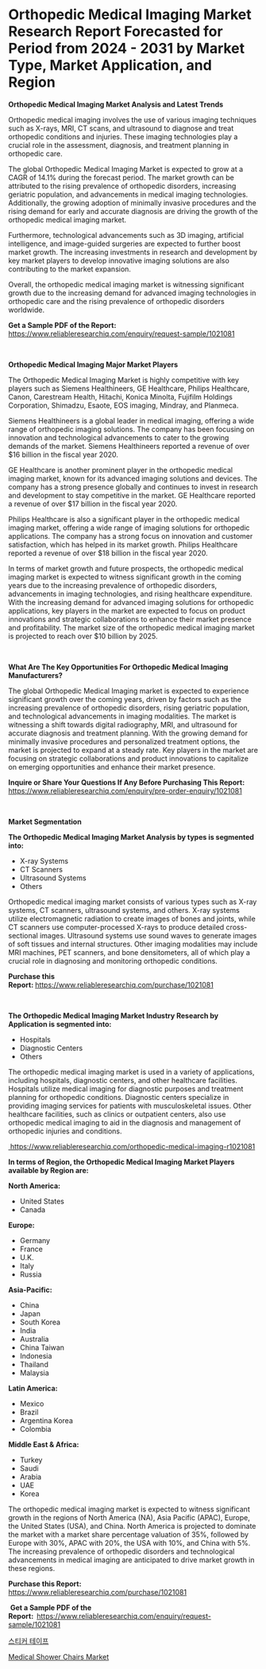 <p><h1>Orthopedic Medical Imaging Market Research Report Forecasted for Period from 2024 -  2031 by Market Type, Market Application, and Region</h1></p><p><strong>Orthopedic Medical Imaging Market Analysis and Latest Trends</strong></p>
<p><p>Orthopedic medical imaging involves the use of various imaging techniques such as X-rays, MRI, CT scans, and ultrasound to diagnose and treat orthopedic conditions and injuries. These imaging technologies play a crucial role in the assessment, diagnosis, and treatment planning in orthopedic care.</p><p>The global Orthopedic Medical Imaging Market is expected to grow at a CAGR of 14.1% during the forecast period. The market growth can be attributed to the rising prevalence of orthopedic disorders, increasing geriatric population, and advancements in medical imaging technologies. Additionally, the growing adoption of minimally invasive procedures and the rising demand for early and accurate diagnosis are driving the growth of the orthopedic medical imaging market.</p><p>Furthermore, technological advancements such as 3D imaging, artificial intelligence, and image-guided surgeries are expected to further boost market growth. The increasing investments in research and development by key market players to develop innovative imaging solutions are also contributing to the market expansion.</p><p>Overall, the orthopedic medical imaging market is witnessing significant growth due to the increasing demand for advanced imaging technologies in orthopedic care and the rising prevalence of orthopedic disorders worldwide.</p></p>
<p><strong>Get a Sample PDF of the Report:&nbsp;</strong> <a href="https://www.reliableresearchiq.com/enquiry/request-sample/1021081">https://www.reliableresearchiq.com/enquiry/request-sample/1021081</a></p>
<p>&nbsp;</p>
<p><strong>Orthopedic Medical Imaging Major Market Players</strong></p>
<p><p>The Orthopedic Medical Imaging Market is highly competitive with key players such as Siemens Healthineers, GE Healthcare, Philips Healthcare, Canon, Carestream Health, Hitachi, Konica Minolta, Fujifilm Holdings Corporation, Shimadzu, Esaote, EOS imaging, Mindray, and Planmeca.</p><p>Siemens Healthineers is a global leader in medical imaging, offering a wide range of orthopedic imaging solutions. The company has been focusing on innovation and technological advancements to cater to the growing demands of the market. Siemens Healthineers reported a revenue of over $16 billion in the fiscal year 2020.</p><p>GE Healthcare is another prominent player in the orthopedic medical imaging market, known for its advanced imaging solutions and devices. The company has a strong presence globally and continues to invest in research and development to stay competitive in the market. GE Healthcare reported a revenue of over $17 billion in the fiscal year 2020.</p><p>Philips Healthcare is also a significant player in the orthopedic medical imaging market, offering a wide range of imaging solutions for orthopedic applications. The company has a strong focus on innovation and customer satisfaction, which has helped in its market growth. Philips Healthcare reported a revenue of over $18 billion in the fiscal year 2020.</p><p>In terms of market growth and future prospects, the orthopedic medical imaging market is expected to witness significant growth in the coming years due to the increasing prevalence of orthopedic disorders, advancements in imaging technologies, and rising healthcare expenditure. With the increasing demand for advanced imaging solutions for orthopedic applications, key players in the market are expected to focus on product innovations and strategic collaborations to enhance their market presence and profitability. The market size of the orthopedic medical imaging market is projected to reach over $10 billion by 2025.</p></p>
<p>&nbsp;</p>
<p><strong>What Are The Key Opportunities For Orthopedic Medical Imaging Manufacturers?</strong></p>
<p><p>The global Orthopedic Medical Imaging market is expected to experience significant growth over the coming years, driven by factors such as the increasing prevalence of orthopedic disorders, rising geriatric population, and technological advancements in imaging modalities. The market is witnessing a shift towards digital radiography, MRI, and ultrasound for accurate diagnosis and treatment planning. With the growing demand for minimally invasive procedures and personalized treatment options, the market is projected to expand at a steady rate. Key players in the market are focusing on strategic collaborations and product innovations to capitalize on emerging opportunities and enhance their market presence.</p></p>
<p><strong>Inquire or Share Your Questions If Any Before Purchasing This Report:</strong> <a href="https://www.reliableresearchiq.com/enquiry/pre-order-enquiry/1021081">https://www.reliableresearchiq.com/enquiry/pre-order-enquiry/1021081</a></p>
<p>&nbsp;</p>
<p><strong>Market Segmentation</strong></p>
<p><strong>The Orthopedic Medical Imaging Market Analysis by types is segmented into:</strong></p>
<p><ul><li>X-ray Systems</li><li>CT Scanners</li><li>Ultrasound Systems</li><li>Others</li></ul></p>
<p><p>Orthopedic medical imaging market consists of various types such as X-ray systems, CT scanners, ultrasound systems, and others. X-ray systems utilize electromagnetic radiation to create images of bones and joints, while CT scanners use computer-processed X-rays to produce detailed cross-sectional images. Ultrasound systems use sound waves to generate images of soft tissues and internal structures. Other imaging modalities may include MRI machines, PET scanners, and bone densitometers, all of which play a crucial role in diagnosing and monitoring orthopedic conditions.</p></p>
<p><strong>Purchase this Report:&nbsp;</strong><a href="https://www.reliableresearchiq.com/purchase/1021081">https://www.reliableresearchiq.com/purchase/1021081</a></p>
<p>&nbsp;</p>
<p><strong>The Orthopedic Medical Imaging Market Industry Research by Application is segmented into:</strong></p>
<p><ul><li>Hospitals</li><li>Diagnostic Centers</li><li>Others</li></ul></p>
<p><p>The orthopedic medical imaging market is used in a variety of applications, including hospitals, diagnostic centers, and other healthcare facilities. Hospitals utilize medical imaging for diagnostic purposes and treatment planning for orthopedic conditions. Diagnostic centers specialize in providing imaging services for patients with musculoskeletal issues. Other healthcare facilities, such as clinics or outpatient centers, also use orthopedic medical imaging to aid in the diagnosis and management of orthopedic injuries and conditions.</p></p>
<p><a href="https://www.reliableresearchiq.com/orthopedic-medical-imaging-r1021081">&nbsp;https://www.reliableresearchiq.com/orthopedic-medical-imaging-r1021081</a></p>
<p><strong>In terms of Region, the Orthopedic Medical Imaging Market Players available by Region are:</strong></p>
<p>
    <p> <strong> North America: </strong>
        <ul>
            <li>United States</li>
            <li>Canada</li>
        </ul>
        </p> 
    <p> <strong> Europe: </strong>
        <ul>
            <li>Germany</li>
            <li>France</li>
            <li>U.K.</li>
            <li>Italy</li>
            <li>Russia</li>
        </ul>
        </p> 
    <p> <strong> Asia-Pacific: </strong>
        <ul>
            <li>China</li>
            <li>Japan</li>
            <li>South Korea</li>
            <li>India</li>
            <li>Australia</li>
            <li>China Taiwan</li>
            <li>Indonesia</li>
            <li>Thailand</li>
            <li>Malaysia</li>
        </ul>
        </p> 
    <p> <strong> Latin America: </strong>
        <ul>
            <li>Mexico</li>
            <li>Brazil</li>
            <li>Argentina Korea</li>
            <li>Colombia</li>
        </ul>
        </p> 
    <p> <strong> Middle East & Africa: </strong>
        <ul>
            <li>Turkey</li>
            <li>Saudi</li>
            <li>Arabia</li>
            <li>UAE</li>
            <li>Korea</li>
        </ul>
    </p>
    </p>
<p><p>The orthopedic medical imaging market is expected to witness significant growth in the regions of North America (NA), Asia Pacific (APAC), Europe, the United States (USA), and China. North America is projected to dominate the market with a market share percentage valuation of 35%, followed by Europe with 30%, APAC with 20%, the USA with 10%, and China with 5%. The increasing prevalence of orthopedic disorders and technological advancements in medical imaging are anticipated to drive market growth in these regions.</p></p>
<p><strong>Purchase this Report: </strong><a href="https://www.reliableresearchiq.com/purchase/1021081">https://www.reliableresearchiq.com/purchase/1021081</a></p>
<p>&nbsp;<strong>Get a Sample PDF of the Report:&nbsp;&nbsp;</strong><a href="https://www.reliableresearchiq.com/enquiry/request-sample/1021081">https://www.reliableresearchiq.com/enquiry/request-sample/1021081</a></p>
<p><strong></strong></p>
<p><p><a href="https://github.com/vss5505pa7z1p/Market-Research-Report-List-3/blob/main/466182174794.md">스티커 테이프</a></p><p><a href="https://github.com/changoleonlaverguenzanoexiste/Market-Research-Report-List-4/blob/main/medical-shower-chairs-market.md">Medical Shower Chairs Market</a></p></p>